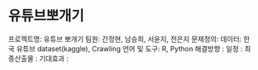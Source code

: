 # 유튜브뽀개기

프로젝트명: 유튜브 뽀개기
팀원: 간정현, 남승희, 서윤지, 전은지
문제정의: 
데이터: 한국 유튜브 dataset(kaggle), Crawling
언어 및 도구: R, Python
해결방향 : 
일정 : 
최종산출물 : 
기대효과 : 
